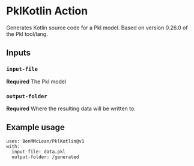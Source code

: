 # PklKotlin Action

Generates Kotlin source code for a Pkl model. Based on version 0.26.0 of the Pkl tool/lang.

## Inputs

### `input-file`

**Required** The Pkl model

### `output-folder`

**Required** Where the resulting data will be written to.

## Example usage
```
uses: BenMMcLean/PklKotlin@v1
with:
  input-file: data.pkl
  output-folder: /generated
```
